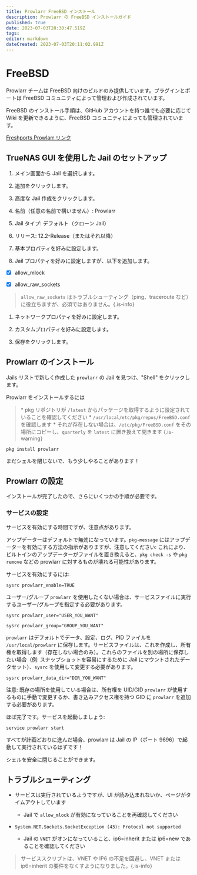 ```yaml
---
title: Prowlarr FreeBSD インストール
description: Prowlarr の FreeBSD インストールガイド
published: true
date: 2023-07-03T20:30:47.519Z
tags: 
editor: markdown
dateCreated: 2023-07-03T20:11:02.991Z
---
```


# FreeBSD

Prowlarr チームは FreeBSD 向けのビルドのみ提供しています。プラグインとポートは FreeBSD コミュニティによって管理および作成されています。

FreeBSD のインストール手順は、GitHub アカウントを持つ誰でも必要に応じて Wiki を更新できるように、FreeBSD コミュニティによっても管理されています。

[Freshports Prowlarr リンク](https://www.freshports.org/net-p2p/prowlarr/)

## TrueNAS GUI を使用した Jail のセットアップ

1. メイン画面から Jail を選択します。

1. 追加をクリックします。

1. 高度な Jail 作成をクリックします。

1. 名前（任意の名前で構いません）: Prowlarr

1. Jail タイプ: デフォルト（クローン Jail）

1. リリース: 12.2-Release（またはそれ以降）

1. 基本プロパティを好みに設定します。

1. Jail プロパティを好みに設定しますが、以下を追加します。

- [x] allow_mlock

- [x] allow_raw_sockets

> `allow_raw_sockets` はトラブルシューティング（ping、traceroute など）に役立ちますが、必須ではありません。{.is-info}

1. ネットワークプロパティを好みに設定します。

1. カスタムプロパティを好みに設定します。

1. 保存をクリックします。

## Prowlarr のインストール

Jails リストで新しく作成した `prowlarr` の Jail を見つけ、"Shell" をクリックします。

Prowlarr をインストールするには

> \* pkg リポジトリが `/latest` からパッケージを取得するように設定されていることを確認してください
> \* `/usr/local/etc/pkg/repos/FreeBSD.conf` を確認します
> \* それが存在しない場合は、`/etc/pkg/FreeBSD.conf` をその場所にコピーし、`quarterly` を `latest` に置き換えて開きます
{.is-warning}

```shell
pkg install prowlarr
```

まだシェルを閉じないで、もう少しやることがあります！

## Prowlarr の設定

インストールが完了したので、さらにいくつかの手順が必要です。

### サービスの設定

サービスを有効にする時間ですが、注意点があります。

アップデーターはデフォルトで無効になっています。`pkg-message` にはアップデーターを有効にする方法の指示がありますが、注意してください: これにより、ビルトインのアップデーターがファイルを置き換えると、`pkg check -s` や `pkg remove` などの prowlarr に対するものが壊れる可能性があります。

サービスを有効にするには:

```shell
sysrc prowlarr_enable=TRUE
```

ユーザー/グループ `prowlarr` を使用したくない場合は、サービスファイルに実行するユーザー/グループを指定する必要があります。

```shell
sysrc prowlarr_user="USER_YOU_WANT"
```

```shell
sysrc prowlarr_group="GROUP_YOU_WANT"
```

`prowlarr` はデフォルトでデータ、設定、ログ、PID ファイルを `/usr/local/prowlarr` に保存します。サービスファイルは、これを作成し、所有権を取得します（存在しない場合のみ）。これらのファイルを別の場所に保存したい場合（例: スナップショットを容易にするために Jail にマウントされたデータセット）、`sysrc` を使用して変更する必要があります。

```shell
sysrc prowlarr_data_dir="DIR_YOU_WANT"
```

注意: 既存の場所を使用している場合は、所有権を UID/GID `prowlarr` が使用するものに手動で変更するか、書き込みアクセス権を持つ GID に `prowlarr` を追加する必要があります。

ほぼ完了です。サービスを起動しましょう:

```shell
service prowlarr start
```

すべてが計画どおりに進んだ場合、prowlarr は Jail の IP（ポート 9696）で起動して実行されているはずです！

シェルを安全に閉じることができます。

## トラブルシューティング

- サービスは実行されているようですが、UI が読み込まれないか、ページがタイムアウトしています
  - Jail で `allow_mlock` が有効になっていることを再確認してください
  
- `System.NET.Sockets.SocketException (43): Protocol not supported`
  - Jail の `VNET` がオンになっていること、ip6=inherit または ip6=new であることを確認してください

> サービススクリプトは、VNET や IP6 の不足を回避し、VNET または ip6=inherit の要件をなくすようになりました。{.is-info}